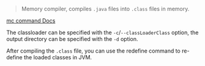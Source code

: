 > Memory compiler, compiles `.java` files into `.class` files in memory.

[mc command Docs](https://arthas.aliyun.com/en/doc/mc.html)

The classloader can be specified with the `-c`/`--classLoaderClass` option, the output directory can be specified with the `-d` option.

After compiling the `.class` file, you can use the redefine command to re-define the loaded classes in JVM.
